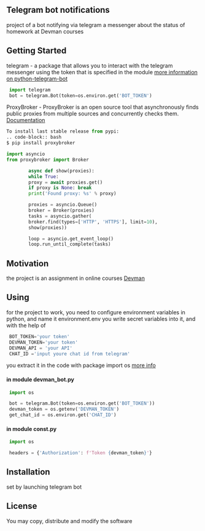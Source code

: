 ## Telegram bot notifications

project of a bot notifying via telegram a messenger about the status of homework at Devman courses

## Getting Started

telegram - a package that allows you to interact with the telegram messenger using the token that is specified in the module
[more information on python-telegram-bot ](https://github.com/python-telegram-bot/python-telegram-bot/wiki/Introduction-to-the-API)

```python
 import telegram
 bot = telegram.Bot(token=os.environ.get('BOT_TOKEN')
```

ProxyBroker - ProxyBroker is an open source tool that asynchronously finds public proxies from multiple sources and concurrently checks them.
[Documentation](https://proxybroker.readthedocs.io/)

```python
To install last stable release from pypi:
.. code-block:: bash
$ pip install proxybroker

import asyncio
from proxybroker import Broker

        async def show(proxies):
        while True:
        proxy = await proxies.get()
        if proxy is None: break
        print('Found proxy: %s' % proxy)

        proxies = asyncio.Queue()
        broker = Broker(proxies)
        tasks = asyncio.gather(
        broker.find(types=['HTTP', 'HTTPS'], limit=10),
        show(proxies))

        loop = asyncio.get_event_loop()
        loop.run_until_complete(tasks)
```

## Motivation

the project is an assignment in online courses [Devman](https://dvmn.org/modules/)

## Using
for the project to work, you need to configure environment variables in python, and name it environment.env
you write secret variables into it, and with the help of

```python
 BOT_TOKEN='your token'
 DEVMAN_TOKEN='your token'
 DEVMAN_API = 'your API'
 CHAT_ID ='input youre chat id from telegram'
```
you extract it in the code with package
import os [more info](https://gist.github.com/dvmn-tasks/22b18aafb24a6be5213eb5c6532eaef8)
#### in module devman_bot.py

```python
 import os

 bot = telegram.Bot(token=os.environ.get('BOT_TOKEN'))
 devman_token = os.getenv('DEVMAN_TOKEN')
 get_chat_id = os.environ.get('CHAT_ID')
```

#### in module const.py

```python
 import os

 headers = {'Authorization': f'Token {devman_token}'}
```

## Installation

set by launching telegram bot

## License

You may copy, distribute and modify the software
